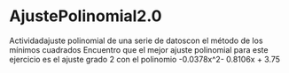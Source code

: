 # AjustePolinomial2.0
Actividadajuste polinomial de una serie de datoscon el método de los mínimos cuadrados
Encuentro que el mejor ajuste polinomial para este ejercicio es el ajuste grado 2
con el polinomio -0.0378x^2- 0.8106x + 3.75
